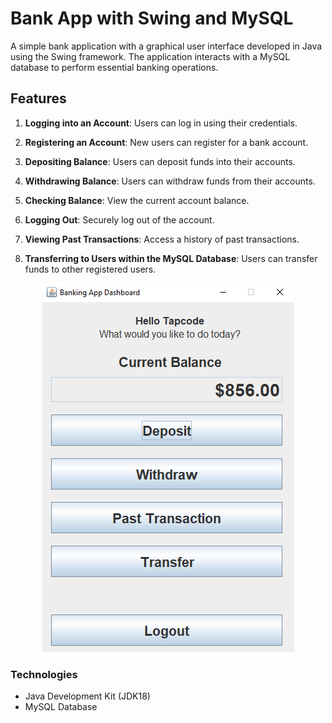 # Bank App with Swing and MySQL

A simple bank application with a graphical user interface developed in Java using the Swing framework. The application interacts with a MySQL database to perform essential banking operations.


## Features

1. **Logging into an Account**: Users can log in using their credentials.

2. **Registering an Account**: New users can register for a bank account.

3. **Depositing Balance**: Users can deposit funds into their accounts.

4. **Withdrawing Balance**: Users can withdraw funds from their accounts.

5. **Checking Balance**: View the current account balance.

6. **Logging Out**: Securely log out of the account.

7. **Viewing Past Transactions**: Access a history of past transactions.

8. **Transferring to Users within the MySQL Database**: Users can transfer funds to other registered users.

<p align="center">
  <img src="https://github.com/saivarshith123/BankApp-using-java/blob/main/Screenshot_16.png" alt="Bank App Screenshot">
</p>

### Technologies

- Java Development Kit (JDK18)
- MySQL Database
